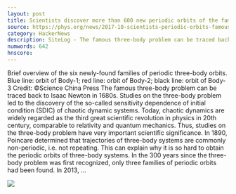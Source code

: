 ```yaml
---
layout: post
title: Scientists discover more than 600 new periodic orbits of the famous three-body problem
source: https://phys.org/news/2017-10-scientists-periodic-orbits-famous-three-body.html
category: HackerNews
description: SiteLog - The famous three-body problem can be traced back to Isaac Newton in 1680s. Studies on the three-body problem led to the discovery of the so-called sensitivity d
numwords: 642
hnscore: 
---
```


Brief overview of the six newly-found families of periodic three-body orbits. Blue line: orbit of Body-1; red line: orbit of Body-2; black line: orbit of Body-3 Credit: ©Science China Press  The famous three-body problem can be traced back to Isaac Newton in 1680s. Studies on the three-body problem led to the discovery of the so-called sensitivity dependence of initial condition (SDIC) of chaotic dynamic systems. Today, chaotic dynamics are widely regarded as the third great scientific revolution in physics in 20th century, comparable to relativity and quantum mechanics. Thus, studies on the three-body problem have very important scientific significance.  In 1890, Poincare determined that trajectories of three-body systems are commonly non-periodic, i.e. not repeating. This can explain why it is so hard to obtain the periodic orbits of three-body systems. In the 300 years since the three-body problem was first recognized, only three families of periodic orbits had been found. In 2013, ...

![](https://3c1703fe8d.site.internapcdn.net/newman/gfx/news/2017/47-scientistsdi.jpg)
<!--description-->